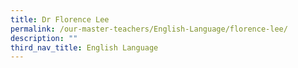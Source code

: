 ```yaml
---
title: Dr Florence Lee
permalink: /our-master-teachers/English-Language/florence-lee/
description: ""
third_nav_title: English Language
---
```

